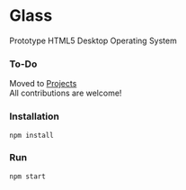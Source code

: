 # Glass
Prototype HTML5 Desktop Operating System

### To-Do
Moved to [Projects](https://github.com/kurisubrooks/glass2/projects/1)  
All contributions are welcome!

### Installation
```
npm install
```

### Run
```
npm start
```
